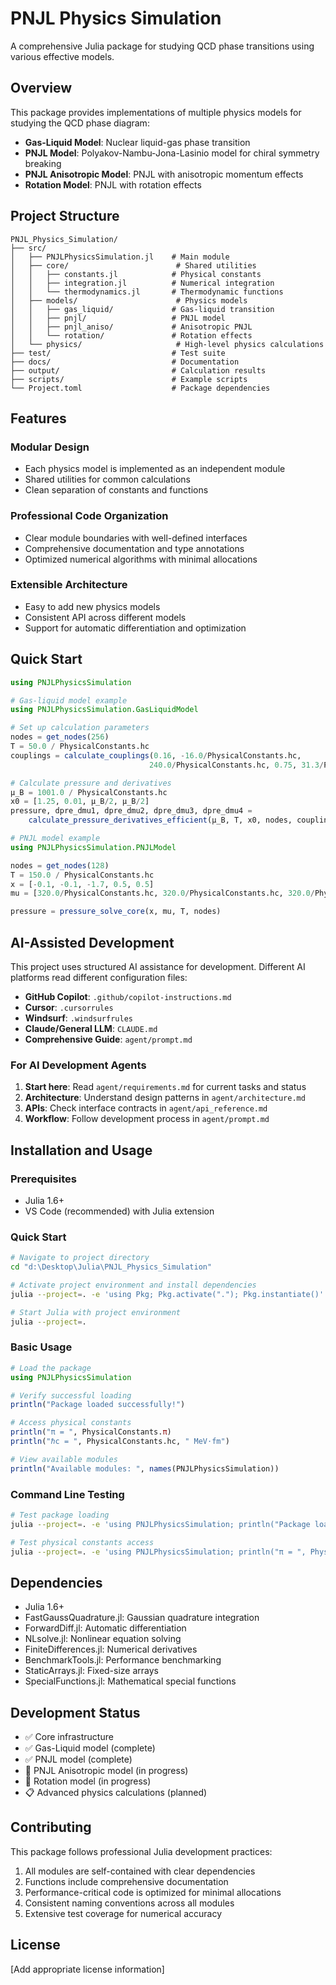 # PNJL Physics Simulation

A comprehensive Julia package for studying QCD phase transitions using various effective models.

## Overview

This package provides implementations of multiple physics models for studying the QCD phase diagram:

- **Gas-Liquid Model**: Nuclear liquid-gas phase transition
- **PNJL Model**: Polyakov-Nambu-Jona-Lasinio model for chiral symmetry breaking
- **PNJL Anisotropic Model**: PNJL with anisotropic momentum effects  
- **Rotation Model**: PNJL with rotation effects

## Project Structure

```
PNJL_Physics_Simulation/
├── src/
│   ├── PNJLPhysicsSimulation.jl    # Main module
│   ├── core/                        # Shared utilities
│   │   ├── constants.jl            # Physical constants
│   │   ├── integration.jl          # Numerical integration
│   │   └── thermodynamics.jl       # Thermodynamic functions
│   ├── models/                      # Physics models
│   │   ├── gas_liquid/             # Gas-liquid transition
│   │   ├── pnjl/                   # PNJL model
│   │   ├── pnjl_aniso/             # Anisotropic PNJL
│   │   └── rotation/               # Rotation effects
│   └── physics/                     # High-level physics calculations
├── test/                           # Test suite
├── docs/                           # Documentation
├── output/                         # Calculation results
├── scripts/                        # Example scripts
└── Project.toml                    # Package dependencies
```

## Features

### Modular Design
- Each physics model is implemented as an independent module
- Shared utilities for common calculations
- Clean separation of constants and functions

### Professional Code Organization
- Clear module boundaries with well-defined interfaces
- Comprehensive documentation and type annotations
- Optimized numerical algorithms with minimal allocations

### Extensible Architecture
- Easy to add new physics models
- Consistent API across different models
- Support for automatic differentiation and optimization

## Quick Start

```julia
using PNJLPhysicsSimulation

# Gas-liquid model example
using PNJLPhysicsSimulation.GasLiquidModel

# Set up calculation parameters
nodes = get_nodes(256)
T = 50.0 / PhysicalConstants.hc
couplings = calculate_couplings(0.16, -16.0/PhysicalConstants.hc, 
                               240.0/PhysicalConstants.hc, 0.75, 31.3/PhysicalConstants.hc)

# Calculate pressure and derivatives
μ_B = 1001.0 / PhysicalConstants.hc
x0 = [1.25, 0.01, μ_B/2, μ_B/2]
pressure, dpre_dmu1, dpre_dmu2, dpre_dmu3, dpre_dmu4 = 
    calculate_pressure_derivatives_efficient(μ_B, T, x0, nodes, couplings)

# PNJL model example  
using PNJLPhysicsSimulation.PNJLModel

nodes = get_nodes(128)
T = 150.0 / PhysicalConstants.hc
x = [-0.1, -0.1, -1.7, 0.5, 0.5]
mu = [320.0/PhysicalConstants.hc, 320.0/PhysicalConstants.hc, 320.0/PhysicalConstants.hc]

pressure = pressure_solve_core(x, mu, T, nodes)
```

## AI-Assisted Development

This project uses structured AI assistance for development. Different AI platforms read different configuration files:

- **GitHub Copilot**: `.github/copilot-instructions.md`
- **Cursor**: `.cursorrules` 
- **Windsurf**: `.windsurfrules`
- **Claude/General LLM**: `CLAUDE.md`
- **Comprehensive Guide**: `agent/prompt.md`

### For AI Development Agents
1. **Start here**: Read `agent/requirements.md` for current tasks and status
2. **Architecture**: Understand design patterns in `agent/architecture.md`
3. **APIs**: Check interface contracts in `agent/api_reference.md`
4. **Workflow**: Follow development process in `agent/prompt.md`

## Installation and Usage

### Prerequisites
- Julia 1.6+
- VS Code (recommended) with Julia extension

### Quick Start
```bash
# Navigate to project directory
cd "d:\Desktop\Julia\PNJL_Physics_Simulation"

# Activate project environment and install dependencies
julia --project=. -e 'using Pkg; Pkg.activate("."); Pkg.instantiate()'

# Start Julia with project environment
julia --project=.
```

### Basic Usage
```julia
# Load the package
using PNJLPhysicsSimulation

# Verify successful loading
println("Package loaded successfully!")

# Access physical constants
println("π = ", PhysicalConstants.π)
println("ℏc = ", PhysicalConstants.hc, " MeV⋅fm")

# View available modules
println("Available modules: ", names(PNJLPhysicsSimulation))
```

### Command Line Testing
```bash
# Test package loading
julia --project=. -e 'using PNJLPhysicsSimulation; println("Package loaded successfully!")'

# Test physical constants access
julia --project=. -e 'using PNJLPhysicsSimulation; println("π = ", PhysicalConstants.π)'
```

## Dependencies

- Julia 1.6+
- FastGaussQuadrature.jl: Gaussian quadrature integration
- ForwardDiff.jl: Automatic differentiation
- NLsolve.jl: Nonlinear equation solving
- FiniteDifferences.jl: Numerical derivatives
- BenchmarkTools.jl: Performance benchmarking
- StaticArrays.jl: Fixed-size arrays
- SpecialFunctions.jl: Mathematical special functions

## Development Status

- ✅ Core infrastructure
- ✅ Gas-Liquid model (complete)  
- ✅ PNJL model (complete)
- 🚧 PNJL Anisotropic model (in progress)
- 🚧 Rotation model (in progress)
- 📋 Advanced physics calculations (planned)

## Contributing

This package follows professional Julia development practices:

1. All modules are self-contained with clear dependencies
2. Functions include comprehensive documentation
3. Performance-critical code is optimized for minimal allocations
4. Consistent naming conventions across all modules
5. Extensive test coverage for numerical accuracy

## License

[Add appropriate license information]
